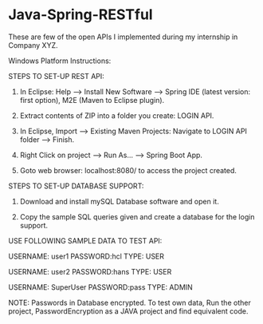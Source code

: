 # Java-Spring-RESTful
These are few of the open APIs I implemented during my internship in Company XYZ. 

Windows Platform Instructions:

STEPS TO SET-UP REST API:

1. In Eclipse: Help --> Install New Software --> Spring IDE (latest version: first option), M2E (Maven to Eclipse plugin).

2. Extract contents of ZIP into a folder you create: LOGIN API.

3. In Eclipse, Import --> Existing Maven Projects: Navigate to LOGIN API folder --> Finish.

4. Right Click on project --> Run As... --> Spring Boot App.

5. Goto web browser: localhost:8080/ to access the project created.

STEPS TO SET-UP DATABASE SUPPORT:

1. Download and install mySQL Database software and open it.

2. Copy the sample SQL queries given and create a database for the login support. 

USE FOLLOWING SAMPLE DATA TO TEST API:

  USERNAME: user1		    PASSWORD:hcl		TYPE: USER	

  USERNAME: user2		    PASSWORD:hans		TYPE: USER

  USERNAME: SuperUser		PASSWORD:pass		TYPE: ADMIN

NOTE: Passwords in Database encrypted. 
To test own data, Run the other project, PasswordEncryption as a JAVA project and find equivalent code. 
